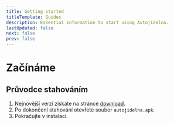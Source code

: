 ```yaml
---
title: Getting started
titleTemplate: Guides
description: Essential information to start using Autojídelna.
lastUpdated: false
next: false
prev: false
---
```


# Začínáme

## Průvodce stahováním

1. Nejnovější verzi získáte na stránce [download](/cs/download/).
2. Po dokončení stahování otevřete soubor `autojidelna.apk`.
3. Pokračujte v instalaci.
